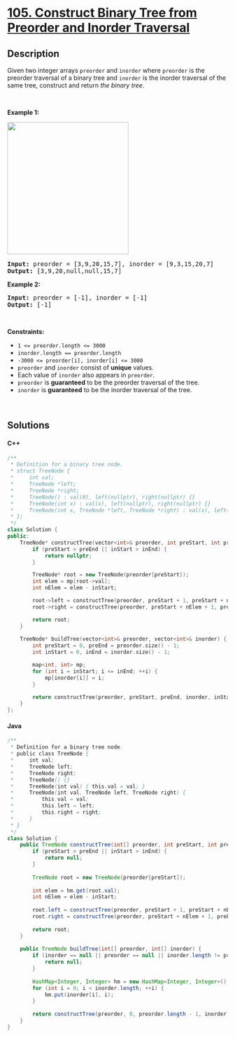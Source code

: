 # [105. Construct Binary Tree from Preorder and Inorder Traversal](https://leetcode.com/problems/construct-binary-tree-from-preorder-and-inorder-traversal)

## Description

<p>Given two integer arrays <code>preorder</code> and <code>inorder</code> where <code>preorder</code> is the preorder traversal of a binary tree and <code>inorder</code> is the inorder traversal of the same tree, construct and return <em>the binary tree</em>.</p>

<p>&nbsp;</p>
<p><strong class="example">Example 1:</strong></p>
<img alt="" src="https://fastly.jsdelivr.net/gh/doocs/leetcode@main/solution/0100-0199/0105.Construct%20Binary%20Tree%20from%20Preorder%20and%20Inorder%20Traversal/images/tree.jpg" style="width: 277px; height: 302px;" />
<pre>
<strong>Input:</strong> preorder = [3,9,20,15,7], inorder = [9,3,15,20,7]
<strong>Output:</strong> [3,9,20,null,null,15,7]
</pre>

<p><strong class="example">Example 2:</strong></p>

<pre>
<strong>Input:</strong> preorder = [-1], inorder = [-1]
<strong>Output:</strong> [-1]
</pre>

<p>&nbsp;</p>
<p><strong>Constraints:</strong></p>

<ul>
    <li><code>1 &lt;= preorder.length &lt;= 3000</code></li>
    <li><code>inorder.length == preorder.length</code></li>
    <li><code>-3000 &lt;= preorder[i], inorder[i] &lt;= 3000</code></li>
    <li><code>preorder</code> and <code>inorder</code> consist of <strong>unique</strong> values.</li>
    <li>Each value of <code>inorder</code> also appears in <code>preorder</code>.</li>
    <li><code>preorder</code> is <strong>guaranteed</strong> to be the preorder traversal of the tree.</li>
    <li><code>inorder</code> is <strong>guaranteed</strong> to be the inorder traversal of the tree.</li>
</ul>
<p>&nbsp;</p>

## Solutions

<!-- tabs:start -->

#### C++

```cpp
/**
 * Definition for a binary tree node.
 * struct TreeNode {
 *     int val;
 *     TreeNode *left;
 *     TreeNode *right;
 *     TreeNode() : val(0), left(nullptr), right(nullptr) {}
 *     TreeNode(int x) : val(x), left(nullptr), right(nullptr) {}
 *     TreeNode(int x, TreeNode *left, TreeNode *right) : val(x), left(left), right(right) {}
 * };
 */
class Solution {
public:
    TreeNode* constructTree(vector<int>& preorder, int preStart, int preEnd, vector<int>& inorder, int inStart, int inEnd, map<int, int>& mp) {
        if (preStart > preEnd || inStart > inEnd) {
            return nullptr;
        }

        TreeNode* root = new TreeNode(preorder[preStart]);
        int elem = mp[root->val];
        int nElem = elem - inStart;

        root->left = constructTree(preorder, preStart + 1, preStart + nElem, inorder, inStart, elem - 1, mp);
        root->right = constructTree(preorder, preStart + nElem + 1, preEnd, inorder, elem + 1, inEnd, mp);

        return root;
    }
    
    TreeNode* buildTree(vector<int>& preorder, vector<int>& inorder) {
        int preStart = 0, preEnd = preorder.size() - 1;
        int inStart = 0, inEnd = inorder.size() - 1;

        map<int, int> mp;
        for (int i = inStart; i <= inEnd; ++i) {
            mp[inorder[i]] = i;
        }

        return constructTree(preorder, preStart, preEnd, inorder, inStart, inEnd, mp);
    }
};
```

#### Java

```java
/**
 * Definition for a binary tree node.
 * public class TreeNode {
 *     int val;
 *     TreeNode left;
 *     TreeNode right;
 *     TreeNode() {}
 *     TreeNode(int val) { this.val = val; }
 *     TreeNode(int val, TreeNode left, TreeNode right) {
 *         this.val = val;
 *         this.left = left;
 *         this.right = right;
 *     }
 * }
 */
class Solution {
    public TreeNode constructTree(int[] preorder, int preStart, int preEnd, int[] inorder, int inStart, int inEnd, HashMap<Integer, Integer> hm) {
        if (preStart > preEnd || inStart > inEnd) {
            return null;
        }
        
        TreeNode root = new TreeNode(preorder[preStart]);
        
        int elem = hm.get(root.val);
        int nElem = elem - inStart;
        
        root.left = constructTree(preorder, preStart + 1, preStart + nElem, inorder, inStart, elem - 1, hm);
        root.right = constructTree(preorder, preStart + nElem + 1, preEnd, inorder, elem + 1, inEnd, hm);
        
        return root;
    }
    
    public TreeNode buildTree(int[] preorder, int[] inorder) {
        if (inorder == null || preorder == null || inorder.length != preorder.length) {
            return null;
        }
            
        HashMap<Integer, Integer> hm = new HashMap<Integer, Integer>();
        for (int i = 0; i < inorder.length; ++i) {
            hm.put(inorder[i], i);
        }
        
        return constructTree(preorder, 0, preorder.length - 1, inorder, 0, inorder.length - 1, hm);
    }
}
```

<!-- tabs:end -->